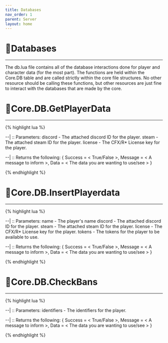 ```yaml
---
title: Databases
nav_order: 1
parent: Server
layout: home
---
```


# 📃Databases
<hr>
The db.lua file contains all of the database interactions done for player and character data (for the most part). The functions are held within the Core.DB table and are called strictly within the core file structures. No other resource should be calling these functions, but other resources are just fine to interact with the databases that are made by the core.

<br>

# 📃Core.DB.GetPlayerData
<hr>

{% highlight lua %}

--| :: Parameters:
discord         - The attached discord ID for the player.
steam           - The attached steam ID for the player.
license         - The CFX/R* License key for the player.

--| :: Returns the following:
{ 
  Success = < True/False >,
  Message = < A message to inform >,
  Data = < The data you are wanting to use/see >
}

{% endhighlight %}


# 📃Core.DB.InsertPlayerdata
<hr>

{% highlight lua %}

--| :: Parameters:
name          - The player's name
discord       - The attached discord ID for the player.
steam         - The attached steam ID for the player.
license       - The CFX/R* License key for the player.
tokens        - The tokens for the player to be available to use.

--| :: Returns the following:
{ 
  Success = < True/False >,
  Message = < A message to inform >,
  Data = < The data you are wanting to use/see >
}

{% endhighlight %}


# 📃Core.DB.CheckBans
<hr>

{% highlight lua %}

--| :: Parameters:
identifiers   - The identifiers for the player.

--| :: Returns the following:
{ 
  Success = < True/False >,
  Message = < A message to inform >,
  Data = < The data you are wanting to use/see >
}

{% endhighlight %}
